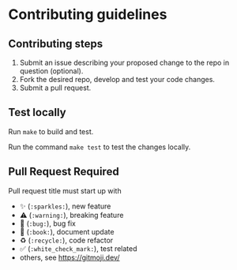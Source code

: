 # Contributing guidelines

## Contributing steps

1. Submit an issue describing your proposed change to the repo in question (optional).
1. Fork the desired repo, develop and test your code changes.
1. Submit a pull request.

## Test locally

Run `make` to build and test.

Run the command  `make test` to test the changes locally.

## Pull Request Required
Pull request title must start up with
- :sparkles: (`:sparkles:`), new feature
- :warning: (`:warning:`), breaking feature
- :bug: (`:bug:`), bug fix
- :book: (`:book:`), document update
- :recycle: (`:recycle:`), code refactor
- :white_check_mark: (`:white_check_mark:`), test related
- others, see https://gitmoji.dev/
